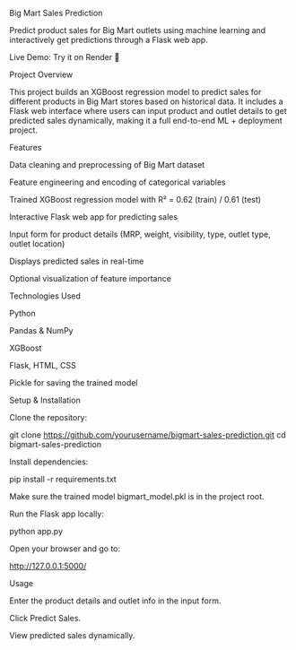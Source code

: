 Big Mart Sales Prediction

Predict product sales for Big Mart outlets using machine learning and interactively get predictions through a Flask web app.

Live Demo: Try it on Render
 🚀

Project Overview

This project builds an XGBoost regression model to predict sales for different products in Big Mart stores based on historical data.
It includes a Flask web interface where users can input product and outlet details to get predicted sales dynamically, making it a full end-to-end ML + deployment project.

Features

Data cleaning and preprocessing of Big Mart dataset

Feature engineering and encoding of categorical variables

Trained XGBoost regression model with R² = 0.62 (train) / 0.61 (test)

Interactive Flask web app for predicting sales

Input form for product details (MRP, weight, visibility, type, outlet type, outlet location)

Displays predicted sales in real-time

Optional visualization of feature importance

Technologies Used

Python

Pandas & NumPy

XGBoost

Flask, HTML, CSS

Pickle for saving the trained model

Setup & Installation

Clone the repository:

git clone https://github.com/yourusername/bigmart-sales-prediction.git
cd bigmart-sales-prediction


Install dependencies:

pip install -r requirements.txt


Make sure the trained model bigmart_model.pkl is in the project root.

Run the Flask app locally:

python app.py


Open your browser and go to:

http://127.0.0.1:5000/

Usage

Enter the product details and outlet info in the input form.

Click Predict Sales.

View predicted sales dynamically.
